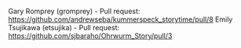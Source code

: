 Gary Romprey (gromprey) - Pull request: https://github.com/andrewseba/kummerspeck_storytime/pull/8
Emily Tsujikawa (etsujika) - Pull request: https://github.com/sjbaraho/Ohrwurm_Story/pull/3
